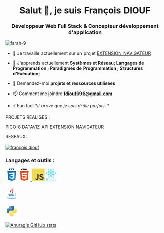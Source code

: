 <h1 align="center">Salut 👋, je suis François DIOUF</h1>
<h3 align="center">Développeur Web Full Stack & Concepteur développement d'application</h3>

<p align="left"> <img src="https://komarev.com/ghpvc/?username=farah-9&label=Profile%20views&color=0e75b6&style=flat" alt="farah-9" /> </p>

- 🔭 Je travaille actuellement sur un projet [EXTENSION NAVIGATEUR](https://github.com/farah-9/projet-collectif---extension-chrome-team-aissata-elsa-francois-seb)

- 🌱 J'apprends actuellement **Systèmes et Réseau; Langages de Programmation ; Paradigmes de Programmation ; Structures d'Exécution;**

- 💬 Demandez-moi **projets et ressources utilisées**

- 📫 Comment me joindre **fdiouf696@gmail.com**

- ⚡ Fun fact **Il arrive que je sois drôle parfois.* *

PROJETS REALISES : 

[PICO-8](https://github.com/farah-9/projet-collectif---pico8-les-twix-piou)
[DATAVIZ API](https://github.com/farah-9/projet-collectif---dataviz-api-agathe-francois-marion)
[EXTENSION NAVIGATEUR](https://github.com/farah-9/projet-collectif---extension-chrome-team-aissata-elsa-francois-seb)

RESEAUX:

<a href="https://www.linkedin.com/in/fran%C3%A7ois-diouf-5172ab128/" target="blank"><img align="center" src="https://raw.githubusercontent.com/rahuldkjain/github-profile-readme-generator/master/src/images/icons/Social/linked-in-alt.svg" alt="françois diouf" height="30" width="40" /></a></p>
<h3 align="left">Langages et outils :</h3>
<p align="left"> <a href="https://www.w3schools.com/css/"target="_blank" rel="noreferrer"><img src="https://raw.githubusercontent.com/devicons/devicon/master/icons/css3/css3-original-wordmark.svg" alt="css3" width="40"height="40"/></a><a href="https://www.w3.org/html/" target="_blank"rel="noreferrer"><img src="https://raw.githubusercontent.com/devicons/devicon/master/icons/html5/html5-original-wordmark.svg" alt="html5" width="40" height="40"/></a><a href="https://developer.mozilla.org/en-US/docs/Web/JavaScript" cible ="_blank" rel="noreferrer"> <img src="https://raw.githubusercontent.com/devicons/devicon/master/icons/javascript/javascript-original.svg" alt="javascript" width="40" height="40"/ ></a><a href="https://reactjs.org/"target="_blank"rel="noreferrer"><img src="https://raw.githubusercontent.com/devicons/devicon/master/icons/react/react-original-wordmark.svg" alt="réagir" width="40" height="40"/></a></p><a href="https://reactjs.org/" target="_blank" rel="noreferrer"> </a></p><img src="https://raw.githubusercontent.com/devicons/devicon/master/icons/java/java-original.svg" alt="réagir" width="40" height="40"/></a></p><a href="https://www.java.com/fr/download/help/whatis_java.html" target="_blank" rel="noreferrer"> <img src="https://raw.githubusercontent.com/devicons/devicon/master/icons/python/python-original.svg" alt="réagir" width="40" height="40"/></a></p><a href="https://www.python.org/" target="_blank" rel="noreferrer"> 

[![Anurag's GitHub stats](https://github-readme-stats.vercel.app/api?username=farah-9)](https://github.com/anuraghazra/github-readme-stats)

